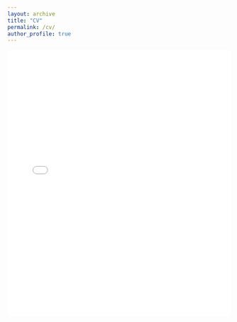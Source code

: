 ```yaml
---
layout: archive
title: "CV"
permalink: /cv/
author_profile: true
---
```


<embed src="/files/CV of Yuhua Jiang.pdf" width="100%" height="600px" type="application/pdf">

